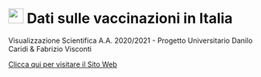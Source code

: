 # <img src="https://www.governo.it/it/cscovid19/report-vaccini/logo.png" width="30px" height="30px"> Dati sulle vaccinazioni in Italia
Visualizzazione Scientifica A.A. 2020/2021 - Progetto Universitario
Danilo Caridi & Fabrizio Visconti

<a href="https://www.brimdeep.it/vaccini">Clicca qui per visitare il Sito Web</a>
